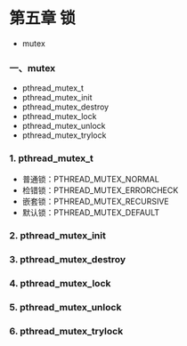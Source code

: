 # 第五章 锁

* mutex



### 一、mutex

* pthread_mutex_t
* pthread_mutex_init
* pthread_mutex_destroy
* pthread_mutex_lock
* pthread_mutex_unlock
* pthread_mutex_trylock



### 1. pthread_mutex_t

- 普通锁：PTHREAD_MUTEX_NORMAL
- 检错锁：PTHREAD_MUTEX_ERRORCHECK
- 嵌套锁：PTHREAD_MUTEX_RECURSIVE
- 默认锁：PTHREAD_MUTEX_DEFAULT



### 2. pthread_mutex_init

### 3. pthread_mutex_destroy

### 4. pthread_mutex_lock

### 5. pthread_mutex_unlock

### 6. pthread_mutex_trylock

